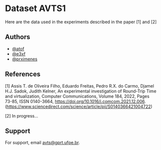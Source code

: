 # Dataset AVTS1

Here are the data used in the experiments described in the paper [1] and [2]

## Authors

- [@atof](https://www.github.com/atof)
- [@e3xf](https://www.github.com/e3xf)
- [@prximenes](https://www.github.com/prximenes)


<!-- ## Badges

Add badges from somewhere like: [shields.io](https://shields.io/)

[![MIT License](https://img.shields.io/apm/l/atomic-design-ui.svg?)](https://github.com/tterb/atomic-design-ui/blob/master/LICENSEs)
[![GPLv3 License](https://img.shields.io/badge/License-GPL%20v3-yellow.svg)](https://opensource.org/licenses/)
[![AGPL License](https://img.shields.io/badge/license-AGPL-blue.svg)](http://www.gnu.org/licenses/agpl-3.0) -->


## References

[1] Assis T. de Oliveira Filho, Eduardo Freitas, Pedro R.X. do Carmo, Djamel H.J. Sadok, Judith Kelner,
An experimental investigation of Round-Trip Time and virtualization,
Computer Communications,
Volume 184,
2022,
Pages 73-85,
ISSN 0140-3664,
https://doi.org/10.1016/j.comcom.2021.12.006.
(https://www.sciencedirect.com/science/article/pii/S0140366421004722)

[2] In progress...

## Support

For support, email avts@gprt.ufpe.br.

